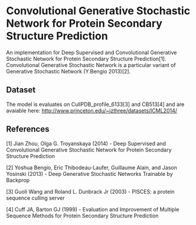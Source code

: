 # Convolutional Generative Stochastic Network for Protein Secondary Structure Prediction
An implementation for Deep Supervised and Convolutional Generative Stochastic Network for Protein Secondary Structure Prediction[1].
Convolutional Generative Stochastic Network is a particular variant of Generative Stochastic Network (Y.Bengio 2013)[2].

## Dataset
The model is evaluates on CullPDB_profile_6133[3] and CB513[4] and are avaiable here: http://www.princeton.edu/~jzthree/datasets/ICML2014/

## References
[1] Jian Zhou, Olga G. Troyanskaya (2014) - Deep Supervised and Convolutional Generative Stochastic Network for Protein Secondary Structure Prediction

[2] Yoshua Bengio, Eric Thibodeau-Laufer, Guillaume Alain, and Jason Yosinski (2013) - Deep Generative Stochastic Networks Trainable by Backprop

[3] Guoli Wang and Roland L. Dunbrack Jr (2003) - PISCES: a protein sequence culling server

[4]  Cuff JA, Barton GJ (1999) - Evaluation and Improvement of Multiple Sequence Methods for Protein Secondary Structure Prediction




